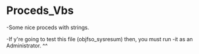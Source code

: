 # Proceds_Vbs

-Some nice proceds with strings.

-If y're going to test this file (objfso_sysresum) then, you must run 
-it as an Administrator. ^^
